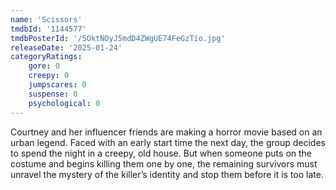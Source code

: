 ```yaml
---
name: 'Scissors'
tmdbId: '1144577'
tmdbPosterId: '/5OktNOyJ5mdD4ZWgUE74FeGzTio.jpg'
releaseDate: '2025-01-24'
categoryRatings:
    gore: 0
    creepy: 0
    jumpscares: 0
    suspense: 0
    psychological: 0
---
```

Courtney and her influencer friends are making a horror movie based on an urban legend.  Faced with an early start time the next day, the group decides to spend the night in a creepy, old house. But when someone puts on the costume and begins killing them one by one,  the remaining survivors must unravel the mystery of the killer’s identity and stop them before it is too late.
